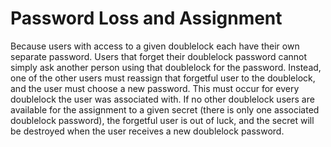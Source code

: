 [title]: # (Password Loss and Assignment)
[tags]: # (DoubleLock)
[priority]: # (60)

# Password Loss and Assignment

Because users with access to a given doublelock each have their own separate password. Users that forget their doublelock password cannot simply ask another person using that doublelock for the password. Instead, one of the other users must reassign that forgetful user to the doublelock, and the user must choose a new password. This must occur for every doublelock the user was associated with. If no other doublelock users are available for the assignment to a given secret (there is only one associated doublelock password), the forgetful user is out of luck, and the secret will be destroyed when the user receives a new doublelock password.
